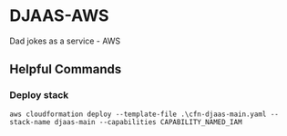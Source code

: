 # DJAAS-AWS
Dad jokes as a service - AWS


## Helpful Commands

### Deploy stack
~~~
aws cloudformation deploy --template-file .\cfn-djaas-main.yaml --stack-name djaas-main --capabilities CAPABILITY_NAMED_IAM
~~~